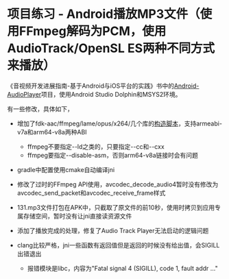 # 项目练习 - Android播放MP3文件（使用FFmpeg解码为PCM，使用AudioTrack/OpenSL ES两种不同方式来播放）

《音视频开发进展指南-基于Android与iOS平台的实践》书中的[Android-AudioPlayer](https://github.com/zhanxiaokai/Android-AudioPlayer)项目，使用Android Studio Dolphin和MSYS2环境。

有一些修改，具体如下，

- 增加了fdk-aac/ffmpeg/lame/opus/x264/几个库的[构造脚本](./app/src/main/jni/3rdparty/buildscripts/)，支持armeabi-v7a和arm64-v8a两种ABI
  - ffmpeg不要指定--ld之类的，只要指定--cc和--cxx
  - ffmpeg要指定--disable-asm，否则arm64-v8a链接时会有问题

- gradle中配置使用cmake自动编译jni

- 修改了过时的FFmpeg API使用，avcodec_decode_audio4暂时没有修改为avcodec_send_packet和avcodec_receive_frame样式

- 131.mp3文件打包在APK中，只截取了原文件的前10秒，使用时拷贝到应用专属存储空间，暂时没有让jni直接读资源文件

- 添加了播放完成的处理，修复了Audio Track Player无法启动的逻辑问题

- clang比较严格，jni一些函数有返回值但是返回的时候没有给出值，会SIGILL出错退出
  - 报错模块是libc，内容为"Fatal signal 4 (SIGILL), code 1, fault addr ..."
